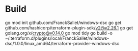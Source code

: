 # Build
go mod init github.com/FranckSallet/windows-dsc
go get github.com/hashicorp/terraform-plugin-sdk/v2@v2.26.1
go get golang.org/x/crypto@v0.14.0
go mod tidy
go build -o ~/.terraform.d/plugins/local/FranckSallet/windows-dsc/1.0.0/linux_amd64/terraform-provider-windows-dsc